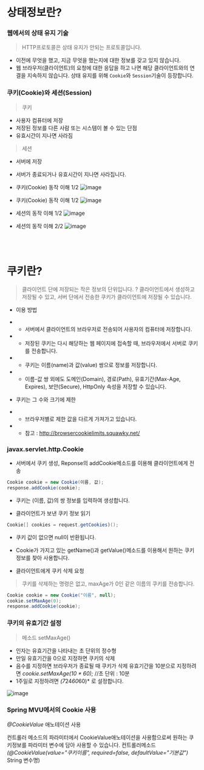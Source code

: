 상태정보란?
=
### 웹에서의 상태 유지 기술

> HTTP프로토콜은 상태 유지가 안되는 프로토콜입니다.
- 이전에 무엇을 했고, 지금 무엇을 했는지에 대한 정보를 갖고 있지 않습니다.
- 웹 브라우저(클라이언트)의 요청에 대한 응답을 하고 나면 해당 클라이언트와의 연결을 지속하지 않습니다. 상태 유지를 위해 `Cookie`와 `Session`기술이 등장합니다.
 

### 쿠키(Cookie)와 세션(Session)

> 쿠키
- 사용자 컴퓨터에 저장
- 저장된 정보를 다른 사람 또는 시스템이 볼 수 있는 단점
- 유효시간이 지나면 사라짐
> 세션
- 서버에 저장
- 서버가 종료되거나 유효시간이 지나면 사라집니다.
 

- 쿠키(Cookie) 동작 이해 1/2
![image](https://user-images.githubusercontent.com/22065527/120216487-0f149700-c272-11eb-91a0-38b17ce3258e.png)

- 쿠키(Cookie) 동작 이해 1/2
![image](https://user-images.githubusercontent.com/22065527/120216549-22276700-c272-11eb-944a-29c45b1360a1.png)


- 세션의 동작 이해 1/2
![image](https://cphinf.pstatic.net/mooc/20180221_246/15191878577834bPNF_PNG/3.png)

- 세션의 동작 이해 2/2
![image](https://cphinf.pstatic.net/mooc/20180221_236/15191878600705qUuz_PNG/4.png)

<br>
<br>

쿠키란?
==

> 클라이언트 단에 저장되는 작은 정보의 단위입니다.
? 클라이언트에서 생성하고 저장될 수 있고, 서버 단에서 전송한 쿠키가 클라이언트에 저장될 수 있습니다.
 

- 이용 방법

- - 서버에서 클라이언트의 브라우저로 전송되어 사용자의 컴퓨터에 저장합니다.
- - 저장된 쿠키는 다시 해당하는 웹 페이지에 접속할 때, 브라우저에서 서버로 쿠키를 전송합니다.
- - 쿠키는 이름(name)과 값(value) 쌍으로 정보를 저장합니다.
- - 이름-값 쌍 외에도 도메인(Domain), 경로(Path), 유효기간(Max-Age, Expires), 보안(Secure), HttpOnly 속성을 저장할 수 있습니다.
 

- 쿠키는 그 수와 크기에 제한

- - 브라우저별로 제한 값을 다르게 가져가고 있습니다. 
- - 참고 : http://browsercookielimits.squawky.net/
 

### javax.servlet.http.Cookie

- 서버에서 쿠키 생성, Reponse의 addCookie메소드를 이용해 클라이언트에게 전송
```java
Cookie cookie = new Cookie(이름, 값);
response.addCookie(cookie);
```

- 쿠키는 (이름, 값)의 쌍 정보를 입력하여 생성합니다.

- 클라이언트가 보낸 쿠키 정보 읽기
```java
Cookie[] cookies = request.getCookies)();
```

- 쿠키 값이 없으면 null이 반환됩니다.
- Cookie가 가지고 있는 getName()과 getValue()메소드를 이용해서 원하는 쿠키정보를 찾아 사용합니다.

- 클라이언트에게 쿠키 삭제 요청
> 쿠키를 삭제하는 명령은 없고, maxAge가 0인 같은 이름의 쿠키를 전송합니다.

```java
Cookie cookie = new Cookie("이름", null);
cookie.setMaxAge(0);
response.addCookie(cookie);
```

### 쿠키의 유효기간 설정

> 메소드 setMaxAge()
- 인자는 유효기간을 나타내는 초 단위의 정수형
- 만일 유효기간을 0으로 지정하면 쿠키의 삭제
- 음수를 지정하면 브라우저가 종료될 때 쿠키가 삭제 유효기간을 10분으로 지정하려면 *cookie.setMaxAge(10 * 60);* //초 단위 : 10분
- 1주일로 지정하려면 *(7*24*60*60)* 로 설정합니다.

![image](https://cphinf.pstatic.net/mooc/20180221_109/1519193077699vJM62_PNG/1.png)

### Spring MVU에서의 Cookie 사용

*@CookieValue* 애노테이션 사용

컨트롤러 메소드의 파라미터에서 CookieValue애노테이션을 사용함으로써 원하는 쿠키정보를 파라미터 변수에 담아 사용할 수 있습니다.
컨트롤러메소드 *(@CookieValue(value="쿠키이름", required=false, defaultValue="기본값")* String 변수명)
